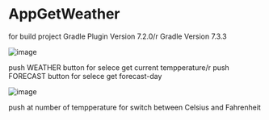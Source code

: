 # AppGetWeather

for build project
Gradle Plugin Version 7.2.0/r
Gradle Version 7.3.3

![image](https://user-images.githubusercontent.com/117010439/198877234-4f749858-2bf5-4cbe-bef9-dca9d721e4f7.png)

push WEATHER button for selece get current tempperature/r
push FORECAST button for selece get forecast-day

![image](https://user-images.githubusercontent.com/117010439/198877437-6f21cc3d-e04f-4ff3-bc2f-39062f6f1db8.png)

push at number of tempperature for switch between Celsius and Fahrenheit

